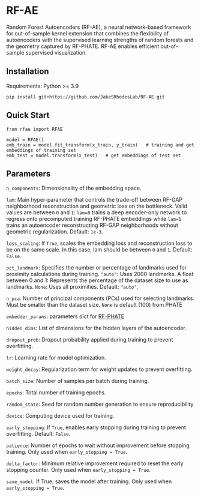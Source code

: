 # RF-AE

Random Forest Autoencoders (RF-AE), a neural network-based framework for out-of-sample kernel extension that combines the flexibility of autoencoders with the supervised learning strengths of random forests and the geometry captured by RF-PHATE. RF-AE enables efficient out-of-sample supervised visualization. 

## Installation
Requirements: Python >= 3.9

```
pip install git+https://github.com/JakeSRhodesLab/RF-AE.git
```

## Quick Start
```
from rfae import RFAE

model = RFAE()
emb_train = model.fit_transform(x_train, y_train)   # training and get embeddings of training set
emb_test = model.transform(x_test)   # get embeddings of test set
```

## Parameters

```n_components```: Dimensionality of the embedding space.

```lam```: Main hyper-parameter that controls the trade-off between RF-GAP neighborhood reconstruction and geometric loss on the bottleneck. Valid values are between ```0``` and ```1```: ```lam=0``` trains a deep encoder-only network to regress onto precomputed training RF-PHATE embeddings while ```lam=1``` trains an autoencoder reconstructing RF-GAP neighborhoods without geometric regularization. Default: ```1e-3```.

```loss_scaling```: If ```True```, scales the embedding loss and reconstruction loss to be on the same scale. In this case, lam should be between ```0``` and ```1```. Default: ```False```.

```pct_landmark```: Specifies the number or percentage of landmarks used for proximity calculations during training. ```"auto"```: Uses 2000 landmarks. A float between 0 and 1: Represents the percentage of the dataset size to use as landmarks. ```None```: Uses all proximities. Default: ```"auto"```.

```n_pca```: Number of principal components (PCs) used for selecting landmarks. Must be smaller than the dataset size. ```None``` is default (100) from PHATE

```embedder_params```: parameters dict for [RF-PHATE](https://github.com/jakerhodes/RF-PHATE.git)

```hidden_dims```: List of dimensions for the hidden layers of the autoencoder.

```dropout_prob```: Dropout probability applied during training to prevent overfitting.
 
```lr```: Learning rate for model optimization.

```weight_decay```: Regularization term for weight updates to prevent overfitting.

```batch_size```: Number of samples per batch during training.

```epochs```: Total number of training epochs.

```random_state```: Seed for random number generation to ensure reproducibility.

```device```: Computing device used for training. 

```early_stopping```: If ```True```, enables early stopping during training to prevent overfitting. Default: ```False```.

```patience```: Number of epochs to wait without improvement before stopping training. Only used when ```early_stopping = True```.

```delta_factor```: Minimum relative improvement required to reset the early stopping counter. Only used when ```early_stopping = True```.

```save_model```: If True, saves the model after training. Only used when ```early_stopping = True```.






